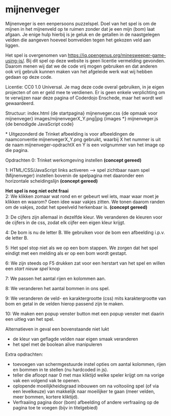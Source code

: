 # mijnenveger

Mijnenveger is een eenpersoons puzzelspel. Doel van het spel is om de mijnen in het mijnenveld op te ruimen zonder dat je een mijn (bom) laat afgaan. Je enige hulp hierbij is je geluk en de getallen in de naastgelegen velden die aangeven hoeveel bomvelden tegen het gekozen veld aan liggen.

Het spel is overgenomen van https://iq.opengenus.org/minesweeper-game-using-js/. Bij dit spel op deze website is geen licentie vermelding gevonden. Daarom menen wij dat we de code vrij mogen gebruiken en dat anderen ook vrij gebruik kunnen maken van het afgeleide werk wat wij hebben gedaan op deze code.

Licentie: CC0 1.0 Universal. Je mag deze code overal gebruiken, in je eigen projecten of om er geld mee te verdienen. Er is geen enkele verplichting om te verwijzen naar deze pagina of Coderdojo Enschede, maar het wordt wel gewaardeerd.

Structuur:
index.html {de startpagina}
mijnenveger.css {de opmaak voor mijnenveger}
images/mijnenvegerX_Y.png|jpg {images *}
mijnenveger.js {de benodigde JavaScript code}

\* Uitgezonderd de Trinket afbeelding is voor afbeeldingen de naamconventie mijnenvegerX_Y.png gebruikt, waarbij X het nummer is uit de naam mijnenveger-opdrachtX en Y is een volgnummer van het image op die pagina.

Opdrachten
0: Trinket werkomgeving instellen **(concept gereed)**

1: HTML/CSS/JavaScript links activeren --> spel zichtbaar
naam spel (Mijnenveger) instellen bovenin de spelpagina met daaronder een horizontale scheidingslijn **(concept gereed)**

**Het spel is nog niet echt fraai**  
2: We klikken zomaar wat rond en er gebeurt wel iets, maar waar moet je klikken en waarom? Geen idee waar vakjes zitten. We tonen daarom randen om de vakjes, zodat het speelveld herkenbaar is. **(concept gereed)**


3: De cijfers zijn allemaal in dezelfde kleur. We veranderen de kleuren voor de cijfers in de css, zodat elk cijfer een eigen kleur krijgt.

4: De bom is nu de letter B. We gebruiken voor de bom een afbeelding i.p.v. de letter B.

5: Het spel stop niet als we op een bom stappen. We zorgen dat het spel eindigt met een melding als er op een bom wordt gestapt.

6: We zijn steeds op F5 drukken zat voor een herstart van het spel en willen een *start nieuw spel* knop

7: We passen het aantal rijen en kolommen aan.

8: We veranderen het aantal bommen in ons spel.

9: We veranderen de veld- en karaktergrootte (css) mits karaktergrootte van bom en getal in de velden hierop passend zijn te maken.

10: We maken een popup venster button met een popup venster met daarin een uitleg van het spel.

Alternatieven in geval een bovenstaande niet lukt
-   de kleur van geflagde velden naar eigen smaak veranderen
-   het spel met de boolean alive manipuleren

Extra opdrachten:  
- 	toevoegen van schermgestuurde instel opties om aantal kolommen, rijen en bommen in te stellen (nu hardcoded in js).
-   teller die afloopt naar 0 met max kliktijd welke speler krijgt om na vorige vak een volgend vak te openen.  
-   oplopende moeilijkheidsgraad inbouwen om na voltooiing spel (of via een levelkeuze) van makkelijk naar moeilijker te gaan (meer velden, meer bommen, kortere kliktijd).  
-   Verfraaiing pagina door (bom) afbeelding of andere verfraaiing op de pagina toe te voegen (bijv in titelgebied)  
